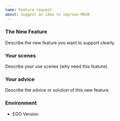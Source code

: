 ```yaml
---
name: Feature request
about: Suggest an idea to improve MOSN
---
```


### The New Feature

Describe the new feature you want to support clearly.

### Your scenes

Describe your use scenes (why need this feature).

### Your advice

Describe the advice or solution of this new feature.

### Environment

- EGO Version